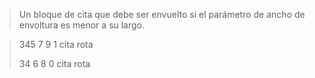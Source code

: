 > Un
bloque de
cita que
debe ser
envuelto
si el
parámetro
de ancho
de
envoltura
es menor a
su largo.

> 345 7 9
1 cita
rota
>
> 34 6 8 0
cita rota

